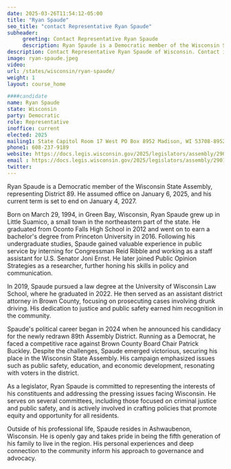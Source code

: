 ```yaml
---
date: 2025-03-26T11:54:12-05:00
title: "Ryan Spaude"
seo_title: "contact Representative Ryan Spaude"
subheader:
     greeting: Contact Representative Ryan Spaude
     description: Ryan Spaude is a Democratic member of the Wisconsin State Assembly, representing District 89. He assumed office on January 6, 2025, and his current term is set to end on January 4, 2027.
description: Contact Representative Ryan Spaude of Wisconsin. Contact information for Ryan Spaude includes email address, phone number, and mailing address.
image: ryan-spaude.jpeg
video:
url: /states/wisconsin/ryan-spaude/
weight: 1
layout: course_home

####candidate
name: Ryan Spaude
state: Wisconsin
party: Democratic
role: Representative
inoffice: current
elected: 2025
mailing1: State Capitol Room 17 West PO Box 8952 Madison, WI 53708-8952
phone1: 608-237-9189
website: https://docs.legis.wisconsin.gov/2025/legislators/assembly/2901/
email : https://docs.legis.wisconsin.gov/2025/legislators/assembly/2901/
twitter: 
---
```

Ryan Spaude is a Democratic member of the Wisconsin State Assembly, representing District 89. He assumed office on January 6, 2025, and his current term is set to end on January 4, 2027.

Born on March 29, 1994, in Green Bay, Wisconsin, Ryan Spaude grew up in Little Suamico, a small town in the northeastern part of the state. He graduated from Oconto Falls High School in 2012 and went on to earn a bachelor's degree from Princeton University in 2016. Following his undergraduate studies, Spaude gained valuable experience in public service by interning for Congressman Reid Ribble and working as a staff assistant for U.S. Senator Joni Ernst. He later joined Public Opinion Strategies as a researcher, further honing his skills in policy and communication.

In 2019, Spaude pursued a law degree at the University of Wisconsin Law School, where he graduated in 2022. He then served as an assistant district attorney in Brown County, focusing on prosecuting cases involving drunk driving. His dedication to justice and public safety earned him recognition in the community.

Spaude's political career began in 2024 when he announced his candidacy for the newly redrawn 89th Assembly District. Running as a Democrat, he faced a competitive race against Brown County Board Chair Patrick Buckley. Despite the challenges, Spaude emerged victorious, securing his place in the Wisconsin State Assembly. His campaign emphasized issues such as public safety, education, and economic development, resonating with voters in the district.

As a legislator, Ryan Spaude is committed to representing the interests of his constituents and addressing the pressing issues facing Wisconsin. He serves on several committees, including those focused on criminal justice and public safety, and is actively involved in crafting policies that promote equity and opportunity for all residents.

Outside of his professional life, Spaude resides in Ashwaubenon, Wisconsin. He is openly gay and takes pride in being the fifth generation of his family to live in the region. His personal experiences and deep connection to the community inform his approach to governance and advocacy.
